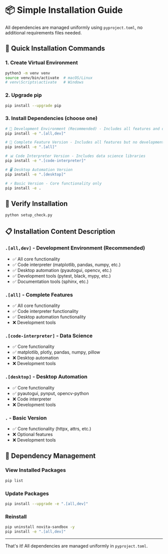 # 📦 Simple Installation Guide

All dependencies are managed uniformly using `pyproject.toml`, no additional requirements files needed.

## 🚀 Quick Installation Commands

### 1. Create Virtual Environment
```bash
python3 -m venv venv
source venv/bin/activate  # macOS/Linux
# venv\Scripts\activate   # Windows
```

### 2. Upgrade pip
```bash
pip install --upgrade pip
```

### 3. Install Dependencies (choose one)

```bash
# 🎯 Development Environment (Recommended) - Includes all features and development tools
pip install -e ".[all,dev]"

# 🔧 Complete Feature Version - Includes all features but no development tools  
pip install -e ".[all]"

# 📊 Code Interpreter Version - Includes data science libraries
pip install -e ".[code-interpreter]"

# 🖥️ Desktop Automation Version
pip install -e ".[desktop]"

# ⚡ Basic Version - Core functionality only
pip install -e .
```

## 🧪 Verify Installation
```bash
python setup_check.py
```

## 📋 Installation Content Description

### `.[all,dev]` - Development Environment (Recommended)
- ✅ All core functionality
- ✅ Code interpreter (matplotlib, pandas, numpy, etc.)
- ✅ Desktop automation (pyautogui, opencv, etc.)  
- ✅ Development tools (pytest, black, mypy, etc.)
- ✅ Documentation tools (sphinx, etc.)

### `.[all]` - Complete Features
- ✅ All core functionality
- ✅ Code interpreter functionality
- ✅ Desktop automation functionality
- ❌ Development tools

### `.[code-interpreter]` - Data Science
- ✅ Core functionality
- ✅ matplotlib, plotly, pandas, numpy, pillow
- ❌ Desktop automation
- ❌ Development tools

### `.[desktop]` - Desktop Automation
- ✅ Core functionality  
- ✅ pyautogui, pynput, opencv-python
- ❌ Code interpreter
- ❌ Development tools

### `.` - Basic Version
- ✅ Core functionality (httpx, attrs, etc.)
- ❌ Optional features
- ❌ Development tools

## 🔄 Dependency Management

### View Installed Packages
```bash
pip list
```

### Update Packages
```bash
pip install --upgrade -e ".[all,dev]"
```

### Reinstall
```bash
pip uninstall novita-sandbox -y
pip install -e ".[all,dev]"
```

---

That's it! All dependencies are managed uniformly in `pyproject.toml`.

